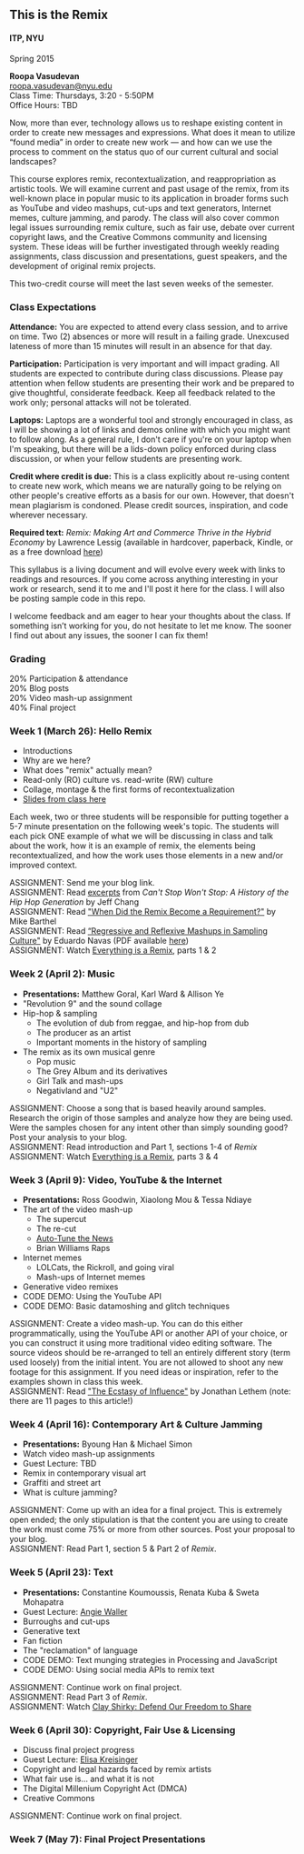 ## This is the Remix
#### ITP, NYU
Spring 2015

<strong>Roopa Vasudevan</strong>  
[roopa.vasudevan@nyu.edu](mailto:roopa.vasudevan@nyu.edu)  
Class Time: Thursdays, 3:20 - 5:50PM  
Office Hours: TBD  

Now, more than ever, technology allows us to reshape existing content in order to create new messages and expressions. What does it mean to utilize “found media” in order to create new work — and how can we use the process to comment on the status quo of our current cultural and social landscapes?  

This course explores remix, recontextualization, and reappropriation as artistic tools. We will examine current and past usage of the remix, from its well-known place in popular music to its application in broader forms such as YouTube and video mashups, cut-ups and text generators, Internet memes, culture jamming, and parody. The class will also cover common legal issues surrounding remix culture, such as fair use, debate over current copyright laws, and the Creative Commons community and licensing system. These ideas will be further investigated through weekly reading assignments, class discussion and presentations, guest speakers, and the development of original remix projects.  

This two-credit course will meet the last seven weeks of the semester. 

### Class Expectations
<strong>Attendance:</strong> You are expected to attend every class session, and to arrive on time. Two (2) absences or more will result in a failing grade. Unexcused lateness of more than 15 minutes will result in an absence for that day.  

<strong>Participation:</strong> Participation is very important and will impact grading. All students are expected to contribute during class discussions. Please pay attention when fellow students are presenting their work and be prepared to give thoughtful, considerate feedback. Keep all feedback related to the work only; personal attacks will not be tolerated.  

<strong>Laptops:</strong> Laptops are a wonderful tool and strongly encouraged in class, as I will be showing a lot of links and demos online with which you might want to follow along. As a general rule, I don't care if you're on your laptop when I'm speaking, but there will be a lids-down policy enforced during class discussion, or when your fellow students are presenting work.  

<strong>Credit where credit is due:</strong> This is a class explicitly about re-using content to create new work, which means we are naturally going to be relying on other people's creative efforts as a basis for our own. However, that doesn't mean plagiarism is condoned. Please credit sources, inspiration, and code wherever necessary. 

<strong>Required text:</strong> <em>Remix: Making Art and Commerce Thrive in the Hybrid Economy</em> by Lawrence Lessig (available in hardcover, paperback, Kindle, or as a free download [here](https://archive.org/details/LawrenceLessigRemix))

This syllabus is a living document and will evolve every week with links to readings and resources. If you come across anything interesting in your work or research, send it to me and I'll post it here for the class. I will also be posting sample code in this repo.  

I welcome feedback and am eager to hear your thoughts about the class.  If something isn’t working for you, do not hesitate to let me know.  The sooner I find out about any issues, the sooner I can fix them!  

### Grading
20% Participation & attendance  
20% Blog posts  
20% Video mash-up assignment  
40% Final project  

### Week 1 (March 26): Hello Remix
- Introductions
- Why are we here?
- What does "remix" actually mean?
- Read-only (RO) culture vs. read-write (RW) culture
- Collage, montage & the first forms of recontextualization  
- [Slides from class here](https://docs.google.com/presentation/d/1Gevph_E1vGUa2xM1NT7sNZ6mK8FMHJJsfY7bXo0rNqM/edit?usp=sharing)  

Each week, two or three students will be responsible for putting together a 5-7 minute presentation on the following week's topic. The students will each pick ONE example of what we will be discussing in class and talk about the work, how it is an example of remix, the elements being recontextualized, and how the work uses those elements in a new and/or improved context.

ASSIGNMENT: Send me your blog link.  
ASSIGNMENT: Read [excerpts](https://www.dropbox.com/s/eh9fubqaff7baw2/cant-stop-wont-stop-excerpt.pdf?dl=1) from <em>Can't Stop Won't Stop: A History of the Hip Hop Generation</em> by Jeff Chang  
ASSIGNMENT: Read ["When Did the Remix Become a Requirement?"](http://www.theawl.com/2012/01/the-remix-as-requirement) by Mike Barthel  
ASSIGNMENT: Read [ “Regressive and Reflexive Mashups in Sampling Culture"](http://remixtheory.net/?p=444) by Eduardo Navas (PDF available [here](http://remixtheory.net/remixImages/NavasMashups_2010.pdf))  
ASSIGNMENT: Watch [Everything is a Remix](http://everythingisaremix.info/watch-the-series/), parts 1 & 2  

### Week 2 (April 2): Music
- <strong>Presentations:</strong> Matthew Goral, Karl Ward & Allison Ye
- "Revolution 9" and the sound collage
- Hip-hop & sampling
  - The evolution of dub from reggae, and hip-hop from dub
  - The producer as an artist
  - Important moments in the history of sampling
- The remix as its own musical genre
  - Pop music
  - The Grey Album and its derivatives
  - Girl Talk and mash-ups
  - Negativland and "U2"

ASSIGNMENT: Choose a song that is based heavily around samples. Research the origin of those samples and analyze how they are being used. Were the samples chosen for any intent other than simply sounding good? Post your analysis to your blog.  
ASSIGNMENT: Read introduction and Part 1, sections 1-4 of <em>Remix</em>  
ASSIGNMENT: Watch [Everything is a Remix](http://everythingisaremix.info/watch-the-series/), parts 3 & 4  

### Week 3 (April 9): Video, YouTube & the Internet
- <strong>Presentations:</strong> Ross Goodwin, Xiaolong Mou & Tessa Ndiaye
- The art of the video mash-up
  - The supercut
  - The re-cut
  - [Auto-Tune the News](https://www.youtube.com/show/autotunethenews/videos)
  - Brian Williams Raps
- Internet memes
  - LOLCats, the Rickroll, and going viral
  - Mash-ups of Internet memes
- Generative video remixes
- CODE DEMO: Using the YouTube API
- CODE DEMO: Basic datamoshing and glitch techniques

ASSIGNMENT: Create a video mash-up. You can do this either programmatically, using the YouTube API or another API of your choice, or you can construct it using more traditional video editing software. The source videos should be re-arranged to tell an entirely different story (term used loosely) from the initial intent. You are not allowed to shoot any new footage for this assignment. If you need ideas or inspiration, refer to the examples shown in class this week.  
ASSIGNMENT: Read ["The Ecstasy of Influence"](http://harpers.org/archive/2007/02/the-ecstasy-of-influence/) by Jonathan Lethem (note: there are 11 pages to this article!)  

### Week 4 (April 16): Contemporary Art & Culture Jamming
- <strong>Presentations:</strong> Byoung Han & Michael Simon  
- Watch video mash-up assignments
- Guest Lecture: TBD
- Remix in contemporary visual art
- Graffiti and street art
- What is culture jamming?

ASSIGNMENT: Come up with an idea for a final project. This is extremely open ended; the only stipulation is that the content you are using to create the work must come 75% or more from other sources. Post your proposal to your blog.  
ASSIGNMENT: Read Part 1, section 5 & Part 2 of <em>Remix</em>.  

### Week 5 (April 23): Text
- <strong>Presentations:</strong> Constantine Koumoussis, Renata Kuba & Sweta Mohapatra
- Guest Lecture: [Angie Waller](http://angiewaller.com/)
- Burroughs and cut-ups
- Generative text
- Fan fiction
- The "reclamation" of language
- CODE DEMO: Text munging strategies in Processing and JavaScript
- CODE DEMO: Using social media APIs to remix text

ASSIGNMENT: Continue work on final project.  
ASSIGNMENT: Read Part 3 of <em>Remix</em>.  
ASSIGNMENT: Watch [Clay Shirky: Defend Our Freedom to Share](http://www.ted.com/talks/defend_our_freedom_to_share_or_why_sopa_is_a_bad_idea)  

### Week 6 (April 30): Copyright, Fair Use & Licensing
- Discuss final project progress
- Guest Lecture: [Elisa Kreisinger](http://www.popculturepirate.com/#about)
- Copyright and legal hazards faced by remix artists
- What fair use is... and what it is not
- The Digital Millenium Copyright Act (DMCA)
- Creative Commons

ASSIGNMENT: Continue work on final project.  

### Week 7 (May 7): Final Project Presentations